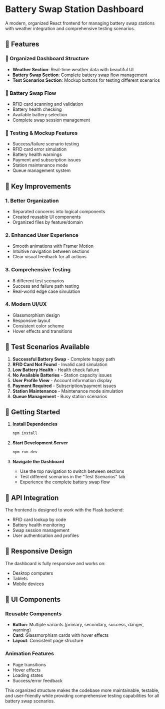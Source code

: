 # Battery Swap Station Dashboard

A modern, organized React frontend for managing battery swap stations with weather integration and comprehensive testing scenarios.

## 🚀 Features

### 📱 Organized Dashboard Structure
- **Weather Section**: Real-time weather data with beautiful UI
- **Battery Swap Section**: Complete battery swap flow management
- **Test Scenarios Section**: Mockup buttons for testing different scenarios

### 🔋 Battery Swap Flow
- RFID card scanning and validation
- Battery health checking
- Available battery selection
- Complete swap session management

### 🧪 Testing & Mockup Features
- Success/failure scenario testing
- RFID card error simulation
- Battery health warnings
- Payment and subscription issues
- Station maintenance mode
- Queue management system

## 🎯 Key Improvements

### 1. **Better Organization**
- Separated concerns into logical components
- Created reusable UI components
- Organized files by feature/domain

### 2. **Enhanced User Experience**
- Smooth animations with Framer Motion
- Intuitive navigation between sections
- Clear visual feedback for all actions

### 3. **Comprehensive Testing**
- 8 different test scenarios
- Success and failure path testing
- Real-world edge case simulation

### 4. **Modern UI/UX**
- Glassmorphism design
- Responsive layout
- Consistent color scheme
- Hover effects and transitions

## 🧪 Test Scenarios Available

1. **Successful Battery Swap** - Complete happy path
2. **RFID Card Not Found** - Invalid card simulation
3. **Low Battery Health** - Health check failure
4. **No Available Batteries** - Station capacity issues
5. **User Profile View** - Account information display
6. **Payment Required** - Subscription/payment issues
7. **Station Maintenance** - Maintenance mode simulation
8. **Queue Management** - Busy station scenarios

## 🚀 Getting Started

1. **Install Dependencies**
   ```bash
   npm install
   ```

2. **Start Development Server**
   ```bash
   npm run dev
   ```

3. **Navigate the Dashboard**
   - Use the top navigation to switch between sections
   - Test different scenarios in the "Test Scenarios" tab
   - Experience the complete battery swap flow

## 🔧 API Integration

The frontend is designed to work with the Flask backend:
- RFID card lookup by code
- Battery health monitoring
- Swap session management
- User authentication and profiles

## 📱 Responsive Design

The dashboard is fully responsive and works on:
- Desktop computers
- Tablets
- Mobile devices

## 🎨 UI Components

### Reusable Components
- **Button**: Multiple variants (primary, secondary, success, danger, warning)
- **Card**: Glassmorphism cards with hover effects
- **Layout**: Consistent page structure

### Animation Features
- Page transitions
- Hover effects
- Loading states
- Success/error feedback

This organized structure makes the codebase more maintainable, testable, and user-friendly while providing comprehensive testing capabilities for all battery swap scenarios.
